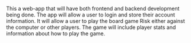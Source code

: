 This a web-app that will have both frontend and backend development being done. The app will allow a user to login and store their account information. It will allow a user to play the board game Risk either against the computer or other 
players. The game will include player stats and information about how to play
the game. 
